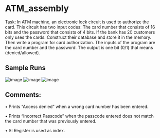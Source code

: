# ATM_assembly
Task:
In ATM machine, an electronic lock circuit is used to authorize the card. This circuit has two
input codes: The card number that consists of 16 bits and the password that consists of 4 bits.
If the bank has 20 customers only uses the cards. Construct their database and store it in the
memory. Then write a program for card authorization.
The inputs of the program are the card number and the password.
The output is one bit (0/1) that means (denied/allowed).

## Sample Runs
![image](https://github.com/elmahygurl/ATM_assembly/assets/97133077/0d038bf2-f205-43cf-a7bf-16597a16a588)
![image](https://github.com/elmahygurl/ATM_assembly/assets/97133077/ba700393-9e4e-474e-8892-b838017ce1bb)
![image](https://github.com/elmahygurl/ATM_assembly/assets/97133077/d2b914f6-8dde-4653-bc32-bf1ca25786d6)
## Comments:
•	Prints “Access denied” when a wrong card number has been entered.

•	Prints “Incorrect Passcode” when the passcode entered does not match the card number that was previously entered.

•	SI Register is used as index.
